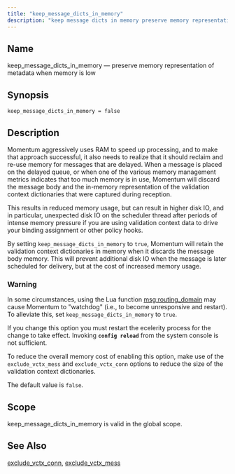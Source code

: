 ```yaml
---
title: "keep_message_dicts_in_memory"
description: "keep message dicts in memory preserve memory representation of metadata when memory is low keep message dicts in memory false Momentum aggressively uses RAM to speed up processing and to make that approach successful it also needs to realize that it should reclaim and re use memory for messages that..."
---
```


<a name="conf.ref.keep_message_dicts_in_memory"></a> 
## Name

keep_message_dicts_in_memory — preserve memory representation of metadata when memory is low

## Synopsis

`keep_message_dicts_in_memory = false`

<a name="idp24951040"></a> 
## Description

Momentum aggressively uses RAM to speed up processing, and to make that approach successful, it also needs to realize that it should reclaim and re-use memory for messages that are delayed. When a message is placed on the delayed queue, or when one of the various memory management metrics indicates that too much memory is in use, Momentum will discard the message body and the in-memory representation of the validation context dictionaries that were captured during reception.

This results in reduced memory usage, but can result in higher disk IO, and in particular, unexpected disk IO on the scheduler thread after periods of intense memory pressure if you are using validation context data to drive your binding assignment or other policy hooks.

By setting `keep_message_dicts_in_memory` to `true`, Momentum will retain the validation context dictionaries in memory when it discards the message body memory. This will prevent additional disk IO when the message is later scheduled for delivery, but at the cost of increased memory usage.

### Warning

In some circumstances, using the Lua function [msg:routing_domain](lua.ref.msg_routing_domain "msg:routing_domain") may cause Momentum to "watchdog" (i.e., to become unresponsive and restart). To alleviate this, set `keep_message_dicts_in_memory` to `true`.

If you change this option you must restart the ecelerity process for the change to take effect. Invoking **`config reload`**         from the system console is not sufficient.

To reduce the overall memory cost of enabling this option, make use of the `exclude_vctx_mess` and `exclude_vctx_conn` options to reduce the size of the validation context dictionaries.

The default value is `false`.

<a name="idp24961664"></a> 
## Scope

keep_message_dicts_in_memory is valid in the global scope.

<a name="idp24963504"></a> 
## See Also

[exclude_vctx_conn](conf.ref.exclude_vctx_conn "exclude_vctx_conn"), [exclude_vctx_mess](conf.ref.exclude_vctx_mess "exclude_vctx_mess")